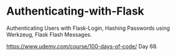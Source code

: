 # Authenticating-with-Flask
Authenticating Users with Flask-Login, Hashing Passwords using Werkzeug, Flask Flash Messages.

https://www.udemy.com/course/100-days-of-code/
Day 68.
